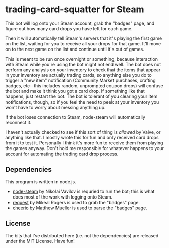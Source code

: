 trading-card-squatter for Steam
===============================

This bot will log onto your Steam account, grab the "badges" page, and figure out how many card drops you have left for each game.

Then it will automatically tell Steam's servers that it's playing the first game on the list, waiting for you to receive all your drops for that game. It'll move on to the next game on the list and continue until it's out of games.

This is meant to be run once overnight or something, because interaction with Steam while you're using the bot might not end well. The bot does not perform any analysis on your inventory to check that the items that appear in your inventory are actually trading cards, so anything else you do to trigger a "new item" notification (Community Market purchases, crafting badges, etc--this includes random, unprompted coupon drops) will confuse the bot and make it think you got a card drop. If something like that happens, just restart the bot. The bot *is* tolerant of you clearing your item notifications, though, so if you feel the need to peek at your inventory you won't have to worry about messing anything up.

If the bot loses connection to Steam, node-steam will automatically reconnect it.

I haven't actually checked to see if this sort of thing is *allowed* by Valve, or anything like that. I mostly wrote this for fun and only received card drops from it to test it. Personally I think it's more fun to receive them from playing the games anyway. Don't hold me responsible for whatever happens to your account for automating the trading card drop process.

Dependencies
------------

This program is written in node.js.

* [node-steam](https://github.com/seishun/node-steam) by Nikolai Vavilov is requried to run the bot; this is what does most of the 	work with logging onto Steam.
* [request](https://github.com/mikeal/request) by Mikeal Rogers is used to grab the "badges" page.
* [cheerio](https://github.com/MatthewMueller/cheerio) by Matthew Mueller is used to parse the "badges" page.

License
-------

The bits that I've distributed here (i.e. not the dependencies) are released under the MIT License. Have fun!
